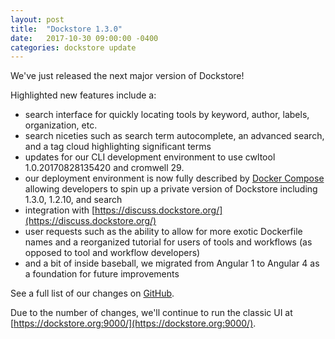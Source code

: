 ```yaml
---
layout: post
title:  "Dockstore 1.3.0"
date:   2017-10-30 09:00:00 -0400
categories: dockstore update
---
```

We've just released the next major version of Dockstore!

Highlighted new features include a:
* search interface for quickly locating tools by keyword, author, labels, organization, etc. 
* search niceties such as search term autocomplete, an advanced search, and a tag cloud highlighting significant terms 
* updates for our CLI development environment to use cwltool 1.0.20170828135420 and cromwell 29.
* our deployment environment is now fully described by [Docker Compose](https://github.com/dockstore/compose_setup) allowing developers to spin up a private version of Dockstore including 1.3.0, 1.2.10, and search
* integration with [https://discuss.dockstore.org/](https://discuss.dockstore.org/)
* user requests such as the ability to allow for more exotic Dockerfile names and a reorganized tutorial for users of tools and workflows (as opposed to tool and workflow developers)
* and a bit of inside baseball, we migrated from Angular 1 to Angular 4 as a foundation for future improvements

See a full list of our changes on [GitHub](https://github.com/ga4gh/dockstore/milestone/9).

Due to the number of changes, we'll continue to run the classic UI at [https://dockstore.org:9000/](https://dockstore.org:9000/).

